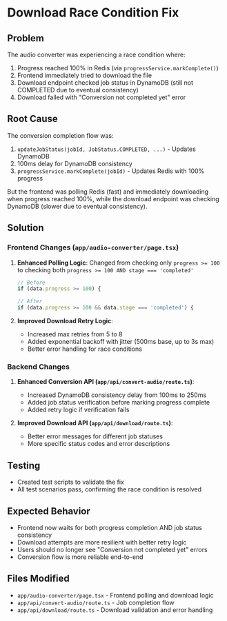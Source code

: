 # Download Race Condition Fix

## Problem
The audio converter was experiencing a race condition where:
1. Progress reached 100% in Redis (via `progressService.markComplete()`)
2. Frontend immediately tried to download the file
3. Download endpoint checked job status in DynamoDB (still not COMPLETED due to eventual consistency)
4. Download failed with "Conversion not completed yet" error

## Root Cause
The conversion completion flow was:
1. `updateJobStatus(jobId, JobStatus.COMPLETED, ...)` - Updates DynamoDB
2. 100ms delay for DynamoDB consistency  
3. `progressService.markComplete(jobId)` - Updates Redis with 100% progress

But the frontend was polling Redis (fast) and immediately downloading when progress reached 100%, while the download endpoint was checking DynamoDB (slower due to eventual consistency).

## Solution

### Frontend Changes (`app/audio-converter/page.tsx`)

1. **Enhanced Polling Logic**: Changed from checking only `progress >= 100` to checking both `progress >= 100 AND stage === 'completed'`
   ```typescript
   // Before
   if (data.progress >= 100) {
   
   // After  
   if (data.progress >= 100 && data.stage === 'completed') {
   ```

2. **Improved Download Retry Logic**: 
   - Increased max retries from 5 to 8
   - Added exponential backoff with jitter (500ms base, up to 3s max)
   - Better error handling for race conditions

### Backend Changes

1. **Enhanced Conversion API (`app/api/convert-audio/route.ts`)**:
   - Increased DynamoDB consistency delay from 100ms to 250ms
   - Added job status verification before marking progress complete
   - Added retry logic if verification fails

2. **Improved Download API (`app/api/download/route.ts`)**:
   - Better error messages for different job statuses
   - More specific status codes and error descriptions

## Testing
- Created test scripts to validate the fix
- All test scenarios pass, confirming the race condition is resolved

## Expected Behavior
- Frontend now waits for both progress completion AND job status consistency
- Download attempts are more resilient with better retry logic
- Users should no longer see "Conversion not completed yet" errors
- Conversion flow is more reliable end-to-end

## Files Modified
- `app/audio-converter/page.tsx` - Frontend polling and download logic
- `app/api/convert-audio/route.ts` - Job completion flow
- `app/api/download/route.ts` - Download validation and error handling